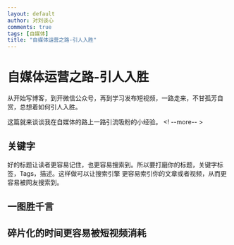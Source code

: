 ```yaml
---
layout: default
author: 对刘谈心
comments: true
tags: [自媒体]
title: "自媒体运营之路-引人入胜"
---
```


# 自媒体运营之路-引人入胜

从开始写博客，到开微信公众号，再到学习发布短视频，一路走来，不甘孤芳自赏，总想着如何引人入胜。

这篇就来谈谈我在自媒体的路上一路引流吸粉的小经验。
<! --more-- >

## 关键字

好的标题让读者更容易记住，也更容易搜索到。所以要打磨你的标题，关键字标签，Tags，描述。这样做可以让搜索引擎
更容易索引你的文章或者视频，从而更容易被网友搜索到。

## 一图胜千言

## 碎片化的时间更容易被短视频消耗
